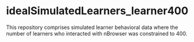 # idealSimulatedLearners_learner400

This repository comprises simulated learner behavioral data where the number of learners who interacted with nBrowser was constrained to 400.
